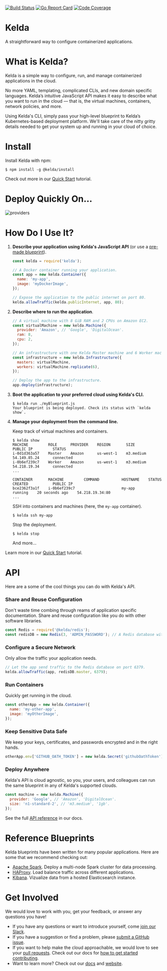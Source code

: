 [![Build Status](https://travis-ci.org/kelda/kelda.svg?branch=master)](https://travis-ci.org/kelda/kelda)
[![Go Report Card](https://goreportcard.com/badge/github.com/kelda/kelda)](https://goreportcard.com/report/github.com/kelda/kelda)
[![Code Coverage](https://codecov.io/gh/kelda/kelda/branch/master/graph/badge.svg)](https://codecov.io/gh/kelda/kelda)
# Kelda

A straightforward way to configure containerized applications.

# What is Kelda?

Kelda is a simple way to configure, run, and manage containerized applications in
the cloud.

No more YAML, templating, complicated CLIs, and new domain specific languages.
Kelda’s intuitive JavaScript API makes it easy to describe what you want
to run in the cloud — that is, the virtual machines, containers, network policies,
and more.

Using Kelda's CLI, simply pass your high-level blueprint to Kelda’s
Kubernetes-based deployment platform. We'll take care of the nitty gritty details
needed to get your system up and running in your cloud of choice.

# Install

Install Kelda with npm:

```console
$ npm install -g @kelda/install
```

Check out more in our [Quick Start](http://docs.kelda.io/#quick-start) tutorial.

# Deploy Quickly On...

![providers](./docs/source/images/providers.png)

# How Do I Use It?
1. **Describe your application using Kelda's JavaScript API** (or use
  a [pre-made blueprint](#reference-blueprints)).

    [//]: # (b1)
    ```javascript
    const kelda = require('kelda');

    // A Docker container running your application.
    const app = new kelda.Container({
      name: 'my-app',
      image: 'myDockerImage',
    });

    // Expose the application to the public internet on port 80.
    kelda.allowTraffic(kelda.publicInternet, app, 80);
    ```

2. **Describe where to run the application**.

    [//]: # (b1)
    ```javascript
    // A virtual machine with 8 GiB RAM and 2 CPUs on Amazon EC2.
    const virtualMachine = new kelda.Machine({
      provider: 'Amazon', // 'Google', 'DigitalOcean'.
      ram: 8,
      cpu: 2,
    });

    // An infrastructure with one Kelda Master machine and 6 Worker machines -- all in EC2.
    const infrastructure = new kelda.Infrastructure({
      masters: virtualMachine,
      workers: virtualMachine.replicate(6),
    });

    // Deploy the app to the infrastructure.
    app.deploy(infrastructure);
    ```

3. **Boot the application to your preferred cloud using Kelda's CLI.**

    ```console
    $ kelda run ./myBlueprint.js
    Your blueprint is being deployed. Check its status with `kelda show`.
    ```

4. **Manage your deployment from the command line.**

    Keep track of virtual machines and containers.

    ```console
    $ kelda show
    MACHINE         ROLE      PROVIDER    REGION       SIZE         PUBLIC IP         STATUS
    i-0d1d363a57    Master    Amazon      us-west-1    m3.medium    54.149.85.24      connected
    i-0b6ef239c7    Worker    Amazon      us-west-1    m3.medium    54.218.19.34      connected
    ...

    CONTAINER       MACHINE         COMMAND          HOSTNAME    STATUS     CREATED           PUBLIC IP
    bce2362f3a1f    i-0b6ef239c7                     my-app      running    20 seconds ago    54.218.19.34:80
    ...
    ```

    SSH into containers and machines (here, the `my-app` container).
    ```console
    $ kelda ssh my-app
    ```

    Stop the deployment.
    ```console
    $ kelda stop
    ```

    And more...

Learn more in our [Quick Start](http://docs.kelda.io/#quick-start) tutorial.

# API
Here are a some of the cool things you can do with Kelda's API.

### Share and Reuse Configuration
Don't waste time combing through reams of application specific documentation.
Share and reuse configuration like you do with other software libraries.

[//]: # (b1)
```javascript
const Redis = require('@kelda/redis');
const redisDB = new Redis(3, 'ADMIN_PASSWORD'); // A Redis database with 3 workers.
```

### Configure a Secure Network
Only allow the traffic your application needs.

[//]: # (b1)
<!-- redisDB.deploy(infrastructure); -->
```javascript
// Let the app send traffic to the Redis database on port 6379.
kelda.allowTraffic(app, redisDB.master, 6379);
```

### Run Containers
Quickly get running in the cloud.

[//]: # (b1)
```javascript
const otherApp = new kelda.Container({
  name: 'my-other-app',
  image: 'myOtherImage',
});
```

### Keep Sensitive Data Safe
We keep your keys, certificates, and passwords encrypted and in the right hands.

[//]: # (b1)
```javascript
otherApp.env['GITHUB_OATH_TOKEN'] = new kelda.Secret('githubOathToken');
```

### Deploy Anywhere
Kelda's API is cloud agnostic, so you, your users, and
colleagues can run the same blueprint in any of Kelda's supported clouds.

[//]: # (b1)
```javascript
const machine = new kelda.Machine({
  provider: 'Google', // 'Amazon', 'DigitalOcean'.
  size: 'n1-standard-2', // 'm3.medium', '1gb'.
});
```
See the full [API reference](http://docs.kelda.io/#kelda-js-api-documentation) in our docs.

# Reference Blueprints
Kelda blueprints have been written for many popular applications. Here are some that we recommend checking out:

* [Apache Spark](https://github.com/kelda/spark). Deploy a multi-node Spark cluster for data processing.
* [HAProxy](https://github.com/kelda/haproxy/blob/master/examples). Load balance traffic across different applications.
* [Kibana](https://github.com/kelda/kibana). Vizualize data from a hosted Elasticsearch instance.

# Get Involved
We would love to work with you, get your feedback, or answer any questions you have!
* If you have any questions or want to introduce yourself, come [join our Slack](http://slack.kelda.io/).
* If you have a suggestion or find a problem, please [submit a GitHub issue](https://github.com/kelda/kelda/issues).
* If you want to help make the cloud approachable, we would love to see your [pull requests](https://github.com/kelda/kelda/pulls). Check out our docs for [how to get started contributing](http://docs.kelda.io/#contributing-code).
* Want to learn more? Check out our [docs](http://docs.kelda.io/) and [website](http://kelda.io/).
